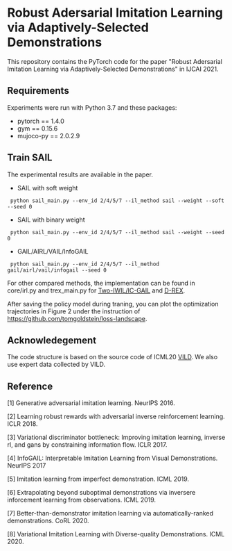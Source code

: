 # Robust Adersarial Imitation Learning via Adaptively-Selected Demonstrations
This repository contains the PyTorch code for the paper "Robust Adersarial Imitation Learning via Adaptively-Selected Demonstrations" in IJCAI 2021.

## Requirements
Experiments were run with Python 3.7 and these packages:
* pytorch == 1.4.0
* gym == 0.15.6
* mujoco-py == 2.0.2.9

## Train SAIL
The experimental results are available in the paper.
 * SAIL with soft weight
 ```
  python sail_main.py --env_id 2/4/5/7 --il_method sail --weight --soft --seed 0
 ```
 * SAIL with binary weight
 ```
  python sail_main.py --env_id 2/4/5/7 --il_method sail --weight --seed 0
 ```
 * GAIL/AIRL/VAIL/InfoGAIL
 ```
  python sail_main.py --env_id 2/4/5/7 --il_method gail/airl/vail/infogail --seed 0
 ```

For other compared methods, the implementation can be found in core/irl.py and trex_main.py for [Two-IWIL/IC-GAIL](https://github.com/kristery/Imitation-Learning-from-Imperfect-Demonstration) and [D-REX](https://github.com/dsbrown1331/CoRL2019-DREX). 

After saving the policy model during traning, you can plot the optimization trajectories in Figure 2 under the instruction of https://github.com/tomgoldstein/loss-landscape.

## Acknowledegement
The code structure is based on the source code of ICML20 [VILD](https://github.com/voot-t/vild_code). We also use expert data collected by VILD.

## Reference
[1] Generative adversarial imitation learning. NeurIPS 2016.

[2] Learning robust rewards with adversarial inverse reinforcement learning. ICLR 2018.

[3] Variational discriminator bottleneck: Improving imitation learning, inverse rl, and gans by constraining information flow. ICLR 2017.

[4] InfoGAIL: Interpretable Imitation Learning from Visual Demonstrations. NeurIPS 2017

[5] Imitation learning from imperfect demonstration. ICML 2019.

[6] Extrapolating beyond suboptimal demonstrations via inversere inforcement learning from observations. ICML 2019.

[7] Better-than-demonstrator imitation learning via automatically-ranked demonstrations. CoRL 2020.

[8] Variational Imitation Learning with Diverse-quality Demonstrations. ICML 2020.
